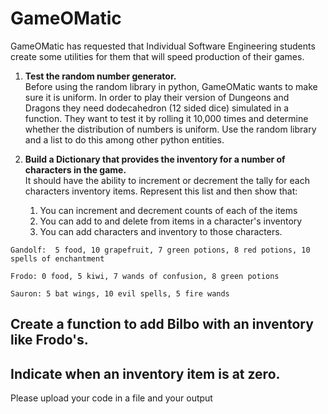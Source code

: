 # GameOMatic

GameOMatic has requested that Individual Software Engineering students create some utilities for them that will speed production of their games.

   1. **Test the random number generator.** <br>
   Before using the random library in python, GameOMatic wants to make sure it is uniform.  In order to play their version of Dungeons and Dragons they need dodecahedron (12 sided dice) simulated in a function.  They want to test it by rolling it 10,000 times and determine whether the distribution of numbers is uniform.  Use the random library and a list to do this among other python entities.

   2. **Build a Dictionary that provides the inventory for a number of characters in the game.**<br>
   It should have the ability to increment or decrement the tally for each characters inventory items.  Represent this list and then show that:
      1. You can increment and decrement counts of each of the items
      2. You can add to and delete from items in a character's inventory
      3. You can add characters and inventory to those characters.

    Gandolf:  5 food, 10 grapefruit, 7 green potions, 8 red potions, 10 spells of enchantment

    Frodo: 0 food, 5 kiwi, 7 wands of confusion, 8 green potions

    Sauron: 5 bat wings, 10 evil spells, 5 fire wands

## Create a function to add Bilbo with an inventory like Frodo's. 

## Indicate when an inventory item is at zero.

Please upload your code in a file and your output
